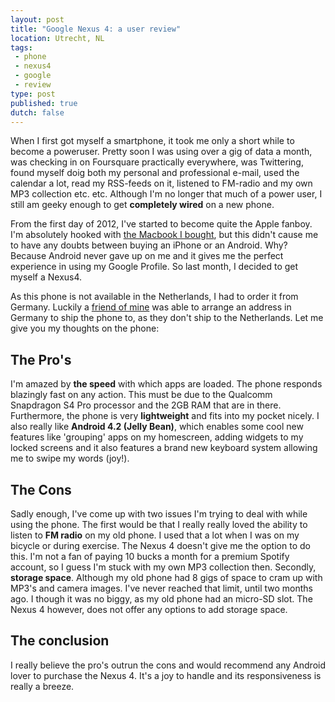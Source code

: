 ```yaml
---
layout: post
title: "Google Nexus 4: a user review"
location: Utrecht, NL
tags: 
 - phone
 - nexus4
 - google
 - review
type: post
published: true
dutch: false 
---
```

When I first got myself a smartphone, it took me only a short while to become a poweruser. Pretty soon I was using over a gig of data a month, was checking in on Foursquare practically everywhere, was Twittering, found myself doig both my personal and professional e-mail, used the calendar a lot, read my RSS-feeds on it, listened to FM-radio and my own MP3 collection etc. etc. Although I'm no longer that much of a power user, I still am geeky enough to get **completely wired** on a new phone.   

From the first day of 2012, I've started to become quite the Apple fanboy. I'm absolutely hooked with [the Macbook I bought](/2012/01/10/new-toy-macbook-pro.html), but this didn't cause me to have any doubts between buying an iPhone or an Android. Why? Because Android never gave up on me and it gives me the perfect experience in using my Google Profile. So last month, I decided to get myself a Nexus4. 

As this phone is not available in the Netherlands, I had to order it from Germany. Luckily a [friend of mine](http://www.monkeyandmachine.com) was able to arrange an address in Germany to ship the phone to, as they don't ship to the Netherlands. Let me give you my thoughts on the phone: 

## The Pro's
I'm amazed by **the speed** with which apps are loaded. The phone responds blazingly fast on any action. This must be due to the Qualcomm Snapdragon S4 Pro processor and the 2GB RAM that are in there. Furthermore, the phone is very **lightweight** and fits into my pocket nicely. I also really like **Android 4.2 (Jelly Bean)**, which enables some cool new features like 'grouping' apps on my homescreen, adding widgets to my locked screens and it also features a brand new keyboard system allowing me to swipe my words (joy!).


## The Cons
Sadly enough, I've come up with two issues I'm trying to deal with while using the phone. The first would be that I really really loved the ability to listen to **FM radio** on my old phone. I used that a lot when I was on my bicycle or during exercise. The Nexus 4 doesn't give me the option to do this. I'm not a fan of paying 10 bucks a month for a premium Spotify account, so I guess I'm stuck with my own MP3 collection then. Secondly, **storage space**. Although my old phone had 8 gigs of space to cram up with MP3's and camera images. I've never reached that limit, until two months ago. I though it was no biggy, as my old phone had an micro-SD slot. The Nexus 4 however, does not offer any options to add storage space.

## The conclusion
I really believe the pro's outrun the cons and would recommend any Android lover to purchase the Nexus 4. It's a joy to handle and its responsiveness is really a breeze. 
